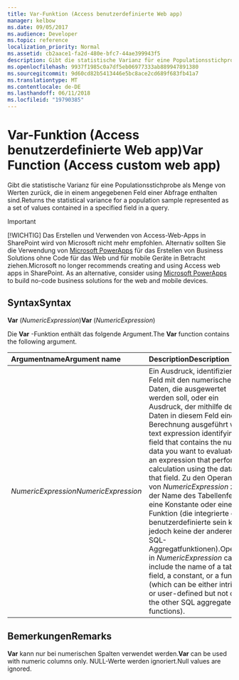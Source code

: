 ```yaml
---
title: Var-Funktion (Access benutzerdefinierte Web app)
manager: kelbow
ms.date: 09/05/2017
ms.audience: Developer
ms.topic: reference
localization_priority: Normal
ms.assetid: cb2aace1-fa2d-480e-bfc7-44ae399943f5
description: Gibt die statistische Varianz für eine Populationsstichprobe als Menge von Werten zurück, die in einem angegebenen Feld einer Abfrage enthalten sind.
ms.openlocfilehash: 9937f1985c0a7df5eb06977333ab889947891380
ms.sourcegitcommit: 9d60cd82b5413446e5bc8ace2cd689f683fb41a7
ms.translationtype: MT
ms.contentlocale: de-DE
ms.lasthandoff: 06/11/2018
ms.locfileid: "19790385"
---
```

# <a name="var-function-access-custom-web-app"></a><span data-ttu-id="a2c17-103">Var-Funktion (Access benutzerdefinierte Web app)</span><span class="sxs-lookup"><span data-stu-id="a2c17-103">Var Function (Access custom web app)</span></span>

<span data-ttu-id="a2c17-104">Gibt die statistische Varianz für eine Populationsstichprobe als Menge von Werten zurück, die in einem angegebenen Feld einer Abfrage enthalten sind.</span><span class="sxs-lookup"><span data-stu-id="a2c17-104">Returns the statistical variance for a population sample represented as a set of values contained in a specified field in a query.</span></span>
  
> [!IMPORTANT]
> <span data-ttu-id="a2c17-p101">[!WICHTIG] Das Erstellen und Verwenden von Access-Web-Apps in SharePoint wird von Microsoft nicht mehr empfohlen. Alternativ sollten Sie die Verwendung von [Microsoft PowerApps](https://powerapps.microsoft.com/en-us/) für das Erstellen von Business Solutions ohne Code für das Web und für mobile Geräte in Betracht ziehen.</span><span class="sxs-lookup"><span data-stu-id="a2c17-p101">Microsoft no longer recommends creating and using Access web apps in SharePoint. As an alternative, consider using [Microsoft PowerApps](https://powerapps.microsoft.com/en-us/) to build no-code business solutions for the web and mobile devices.</span></span> 
  
## <a name="syntax"></a><span data-ttu-id="a2c17-107">Syntax</span><span class="sxs-lookup"><span data-stu-id="a2c17-107">Syntax</span></span>

 <span data-ttu-id="a2c17-108">**Var** (*NumericExpression*)</span><span class="sxs-lookup"><span data-stu-id="a2c17-108">**Var** (*NumericExpression*)</span></span> 
  
<span data-ttu-id="a2c17-109">Die **Var** -Funktion enthält das folgende Argument.</span><span class="sxs-lookup"><span data-stu-id="a2c17-109">The **Var** function contains the following argument.</span></span> 
  
|<span data-ttu-id="a2c17-110">**Argumentname**</span><span class="sxs-lookup"><span data-stu-id="a2c17-110">**Argument name**</span></span>|<span data-ttu-id="a2c17-111">**Description**</span><span class="sxs-lookup"><span data-stu-id="a2c17-111">**Description**</span></span>|
|:-----|:-----|
| <span data-ttu-id="a2c17-112">*NumericExpression*</span><span class="sxs-lookup"><span data-stu-id="a2c17-112">*NumericExpression*</span></span>  <br/> |<span data-ttu-id="a2c17-113">Ein Ausdruck, identifiziert das Feld mit den numerischen Daten, die ausgewertet werden soll, oder ein Ausdruck, der mithilfe der Daten in diesem Feld eine Berechnung ausgeführt wird.</span><span class="sxs-lookup"><span data-stu-id="a2c17-113">A text expression identifying the field that contains the numeric data you want to evaluate or an expression that performs a calculation using the data in that field.</span></span> <span data-ttu-id="a2c17-114">Zu den Operanden von *NumericExpression* zählen der Name des Tabellenfelds, eine Konstante oder eine Funktion (die integrierte oder benutzerdefinierte sein kann jedoch keine der anderen SQL-Aggregatfunktionen).</span><span class="sxs-lookup"><span data-stu-id="a2c17-114">Operands in  *NumericExpression*  can include the name of a table field, a constant, or a function (which can be either intrinsic or user-defined but not one of the other SQL aggregate functions).</span></span>  <br/> |
   
## <a name="remarks"></a><span data-ttu-id="a2c17-115">Bemerkungen</span><span class="sxs-lookup"><span data-stu-id="a2c17-115">Remarks</span></span>

 <span data-ttu-id="a2c17-116">**Var** kann nur bei numerischen Spalten verwendet werden.</span><span class="sxs-lookup"><span data-stu-id="a2c17-116">**Var** can be used with numeric columns only.</span></span> <span data-ttu-id="a2c17-117">NULL-Werte werden ignoriert.</span><span class="sxs-lookup"><span data-stu-id="a2c17-117">Null values are ignored.</span></span> 
  

